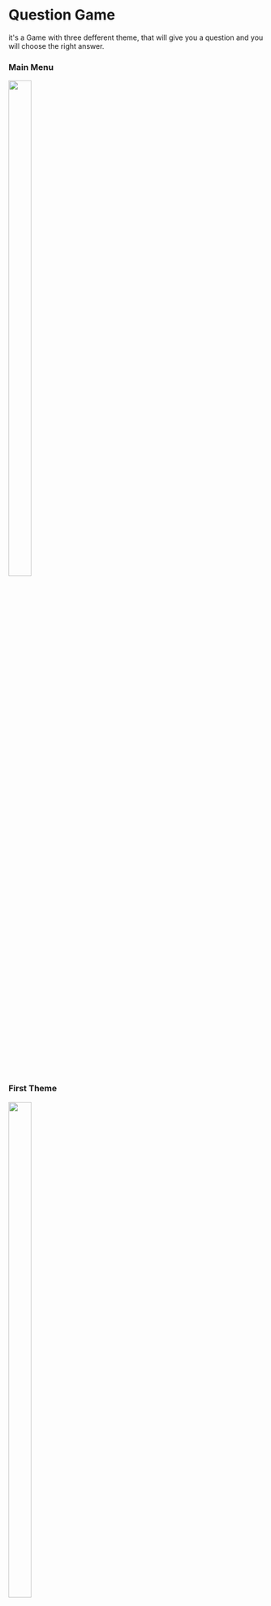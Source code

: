 # Question Game 
it's a Game with three defferent theme, that will give you a question and you will choose the right answer.

### Main Menu
<img src="https://firebasestorage.googleapis.com/v0/b/postappwithkotlin.appspot.com/o/Activities%2Fquestion%20App%2F6f0ff683-6835-4228-9315-4c70bf92b724.jpg?alt=media&token=c9a2b707-60b8-499a-962f-fcfc853de0cd" 
width="30%" height="50%">

### First Theme
<img src="https://firebasestorage.googleapis.com/v0/b/postappwithkotlin.appspot.com/o/Activities%2Fquestion%20App%2F2c821171-776a-4481-8478-e2de56caf8d8.jpg?alt=media&token=d10fe9fc-f623-4f34-8b5e-e1c8feced3b4"
width="30%" height="50%">

### Second Theme
<img src="https://firebasestorage.googleapis.com/v0/b/postappwithkotlin.appspot.com/o/Activities%2Fquestion%20App%2Fb3677d8f-6d9b-4deb-8c33-ae4f866d6367.jpg?alt=media&token=f3e8b286-ec65-4b50-a03f-11721e91d2b4"
width="30%" height="50%">

### Thered Theme 
In this theme you will given a aquestion the the letters that you can combine to get the right answer
<img src="https://firebasestorage.googleapis.com/v0/b/postappwithkotlin.appspot.com/o/Activities%2Fquestion%20App%2F234b9015-aaa6-42c6-95d3-36b3d21d8ff0.jpg?alt=media&token=4a4afe38-f6c3-4d9e-a405-44feb597b19a"
width="30%" height="50%">
